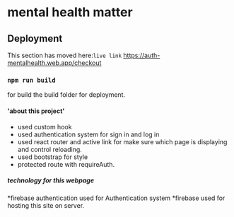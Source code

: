#  mental health matter

 
 ## Deployment

This section has moved here:`live link` https://auth-mentalhealth.web.app/checkout

### `npm run build`
 for build the build folder for deployment.

#### 'about this project'
* used custom hook 
* used authentication system for sign in and log in
* used react router and active link  for make sure which page is displaying and control reloading.
* used bootstrap for style
* protected route with requireAuth.

##### technology for this webpage
*firebase authentication used for Authentication system 
*firebase used for hosting this site on server.
